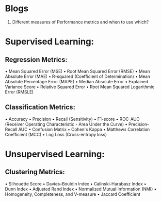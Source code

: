 # Blogs

1) Different measures of Performance metrics and when to use which?


# Supervised Learning:
## Regression Metrics:
•	Mean Squared Error (MSE)
•	Root Mean Squared Error (RMSE)
•	Mean Absolute Error (MAE)
•	R-squared (Coefficient of Determination)
•	Mean Absolute Percentage Error (MAPE)
•	Median Absolute Error
•	Explained Variance Score
•	Relative Squared Error
•	Root Mean Squared Logarithmic Error (RMSLE)
## Classification Metrics:
•	Accuracy
•	Precision
•	Recall (Sensitivity)
•	F1-score
•	ROC-AUC (Receiver Operating Characteristic - Area Under the Curve)
•	Precision-Recall AUC
•	Confusion Matrix
•	Cohen's Kappa
•	Matthews Correlation Coefficient (MCC)
•	Log Loss (Cross-entropy loss)
# Unsupervised Learning:
## Clustering Metrics:
•	Silhouette Score
•	Davies–Bouldin Index
•	Calinski-Harabasz Index
•	Dunn Index
•	Adjusted Rand Index
•	Normalized Mutual Information (NMI)
•	Homogeneity, Completeness, and V-measure
•	Jaccard Coefficient

